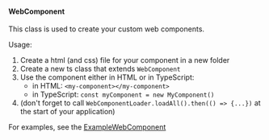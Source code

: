 #### WebComponent


This class is used to create your custom web components.

Usage:
1. Create a html (and css) file for your component in a new folder
2. Create a new ts class that extends `WebComponent`
3. Use the component either in HTML or in TypeScript:
    - in HTML: `<my-component></my-component>`
    - in TypeScript: `const myComponent = new MyComponent()`
4. (don't forget to call `WebComponentLoader.loadAll().then(() => {...})` at the start of your application)

For examples, see the [ExampleWebComponent](../../src/components/ExampleComponent/)